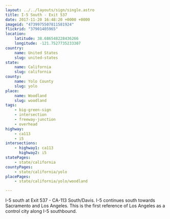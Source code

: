 ```yaml
---
layout: ../../layouts/sign/single.astro
title: I-5 South - Exit 537
date: 2017-11-20 16:48:20 +0000 +0000
imageid: "4739975507811581924"
flickrid: "37901405965"
location:
    latitude: 38.686548228436266
    longitude: -121.7527735233307
country:
    name: United States
    slug: united-states
state:
    name: California
    slug: california
county:
    name: Yolo County
    slug: yolo
place:
    name: Woodland
    slug: woodland
tags:
    - big-green-sign
    - intersection
    - freeway-junction
    - overhead
highway:
    - ca113
    - i5
intersections:
    - highway1: ca113
      highway2: i5
statePages:
    - state/california
countyPages:
    - state/california/yolo
placePages:
    - state/california/yolo/woodland

---
```

I-5 south at Exit 537 - CA-113 South/Davis.  I-5 continues south towards Sacramento and Los Angeles.  This is the first reference of Los Angeles as a control city along I-5 southbound.